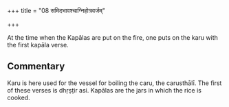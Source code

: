 +++
title = "08 समिदभावश्चाग्निहोत्रवर्जम्"

+++

At the time when the Kapālas are put on the fire, one puts on the karu with the first kapāla verse.

## Commentary

Karu is here used for the vessel for boiling the caru, the carusthālī. The first of these verses is dhṛṣṭir asi. Kapālas are the jars in which the rice is cooked.


